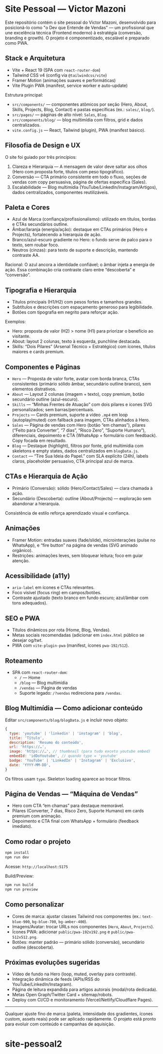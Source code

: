 # Site Pessoal — Victor Mazoni

Este repositório contém o site pessoal do Victor Mazoni, desenvolvido para posicioná-lo como "o Dev que Entende de Vendas" — um profissional que une excelência técnica (Frontend moderno) à estratégia (conversão, branding e growth). O projeto é componentizado, escalável e preparado como PWA.

## Stack e Arquitetura
- Vite + React 19 (SPA com `react-router-dom`)
- Tailwind CSS v4 (config via `@tailwindcss/vite`)
- Framer Motion (animações suaves e performáticas)
- Vite Plugin PWA (manifest, service worker e auto-update)

Estrutura principal:
- `src/components/` — componentes atômicos por seção (Hero, About, Skills, Projects, Blog, Contact) e pastas específicas (ex.: `sales/`, `blog/`).
- `src/pages/` — páginas de alto nível: `Sales`, `Blog`.
- `src/components/blog/` — blog multimídia com filtros, grid e dados centralizados.
- `vite.config.js` — React, Tailwind (plugin), PWA (manifest básico).

## Filosofia de Design e UX
O site foi guiado por três princípios:
1. Clareza e Hierarquia — A mensagem de valor deve saltar aos olhos (Hero com proposta forte, títulos com peso tipográfico).
2. Conversão — CTA primário consistente em todo o fluxo, seções de vendas com copy persuasiva, página de ofertas específica (Sales).
3. Escalabilidade — Blog multimídia (YouTube/LinkedIn/Instagram/Artigos), dados centralizados, componentes reutilizáveis.

## Paleta e Cores
- Azul de Marca (confiança/profissionalismo): utilizado em títulos, bordas e CTAs secundários outline.
- Âmbar/laranja (energia/ação): destaque em CTAs primários (Hero e Projects), fortalecendo a hierarquia de ação.
- Branco/azul-escuro gradiente no Hero: o fundo serve de palco para o texto, sem roubar foco.
- Neutros (cinzas): para texto de suporte e descrição, mantendo contraste AA.

Racional: O azul ancora a identidade confiável; o âmbar injeta a energia de ação. Essa combinação cria contraste claro entre “descoberta” e “conversão”.

## Tipografia e Hierarquia
- Títulos principais (H1/H2) com pesos fortes e tamanhos grandes.
- Subtítulos e descrições com espaçamento generoso para legibilidade.
- Botões com tipografia em negrito para reforçar ação.

Exemplos:
- Hero: proposta de valor (H2) > nome (H1) para priorizar o benefício ao visitante.
- About: layout 2 colunas, texto à esquerda, punchline destacada.
- Skills: “Dois Pilares” (Arsenal Técnico + Estratégico) com ícones, títulos maiores e cards premium.

## Componentes e Páginas
- `Hero` — Proposta de valor forte, avatar com borda branca, CTAs consistentes (primário sólido âmbar, secundário outline branco), sem elementos distrativos.
- `About` — Layout 2 colunas (imagem + texto), copy premium, botão secundário outline (azul-escuro).
- `Skills` — “Minhas Frentes de Atuação” com dois pilares e ícones SVG personalizados; sem barras/percentuais.
- `Projects` — Cards premium, suporte a vídeo `.mp4` em loop (autoplay/muted) com fallback para imagem, CTAs alinhados à Hero.
- `Sales` — Página de vendas com Hero (botão “em chamas”), pilares (“Feito para Converter”, “7 dias”, “Risco Zero”, “Suporte Humano”), diferenciais, depoimento e CTA (WhatsApp + formulário com feedback). Copy focada em resultado.
- `Blog` — Destaque (highlight), filtros por fonte, grid multimídia com skeletons e empty states, dados centralizados em `blogData.js`.
- `Contact` — “Tire Sua Ideia do Papel.” com SLA explícito (24h), labels claros, placeholder persuasivo, CTA principal azul de marca.

## CTAs e Hierarquia de Ação
- Primário (Conversão): sólido (Hero/Contact/Sales) — clara chamada à ação.
- Secundário (Descoberta): outline (About/Projects) — exploração sem abandonar a hierarquia.

Consistência de estilo reforça aprendizado visual e confiança.

## Animações
- Framer Motion: entradas suaves (fade/slide), microinterações (pulse no WhatsApp), e “fire button” na página de vendas (SVG animado orgânico).
- Restrições: animações leves, sem bloquear leitura; foco em guiar atenção.

## Acessibilidade (a11y)
- `aria-label` em ícones e CTAs relevantes.
- Foco visível (focus ring) em campos/botões.
- Contraste ajustado (texto branco em fundo escuro; azul/âmbar com tons adequados).

## SEO e PWA
- Títulos dinâmicos por rota (Home, Blog, Vendas).
- Metas sociais recomendadas (adicionar em `index.html` público se desejar og/twt.
- PWA com `vite-plugin-pwa` (manifest, ícones `pwa-192/512`).

## Roteamento
- SPA com `react-router-dom`:
  - `/` — Home
  - `/blog` — Blog multimídia
  - `/vendas` — Página de vendas
  - Suporte legado: `/?vendas` redireciona para `/vendas`.

## Blog Multimídia — Como adicionar conteúdo
Editar `src/components/blog/blogData.js` e incluir novo objeto:
```js
{
  type: 'youtube' | 'linkedin' | 'instagram' | 'blog',
  title: 'Título',
  description: 'Resumo do conteúdo',
  url: 'https://…',
  image: 'https://…', // thumbnail (para tudo exceto youtube embed)
  embedId: 'idDoYoutube', // quando type = 'youtube'
  badge: 'YouTube' | 'LinkedIn' | 'Instagram' | 'Exclusivo',
  date: 'YYYY-MM-DD',
}
```
Os filtros usam `type`. Skeleton loading aparece ao trocar filtros.

## Página de Vendas — “Máquina de Vendas”
- Hero com CTA “em chamas” para destaque memorável.
- Pilares (Converter, 7 dias, Risco Zero, Suporte Humano) em cards premium com animação.
- Depoimento e CTA final com WhatsApp + formulário (feedback imediato).

## Como rodar o projeto
```bash
npm install
npm run dev
```
Acesse: `http://localhost:5175`

Build/Preview:
```bash
npm run build
npm run preview
```

## Como personalizar
- Cores de marca: ajustar classes Tailwind nos componentes (ex.: `text-blue-900`, `bg-blue-700`, `bg-amber-400`).
- Imagens/Avatar: trocar URLs nos componentes (`Hero`, `About`, `Projects`).
- Ícones PWA: adicionar `public/pwa-192x192.png` e `public/pwa-512x512.png`.
- Botões: manter padrão — primário sólido (conversão), secundário outline (descoberta).

## Próximas evoluções sugeridas
- Vídeo de fundo na Hero (loop, muted, overlay para contraste).
- Integração dinâmica de feeds (APIs/RSS do YouTube/LinkedIn/Instagram).
- Página de leitura expandida para artigos autorais (modal/rota dedicada).
- Metas Open Graph/Twitter Card + sitemap/robots.
- Deploy com CI/CD e monitoramento (Vercel/Netlify/Cloudflare Pages).

---

Qualquer ajuste fino de marca (paleta, intensidade dos gradientes, ícones custom, assets reais) pode ser aplicado rapidamente. O projeto está pronto para evoluir com conteúdo e campanhas de aquisição.
# site-pessoal2
